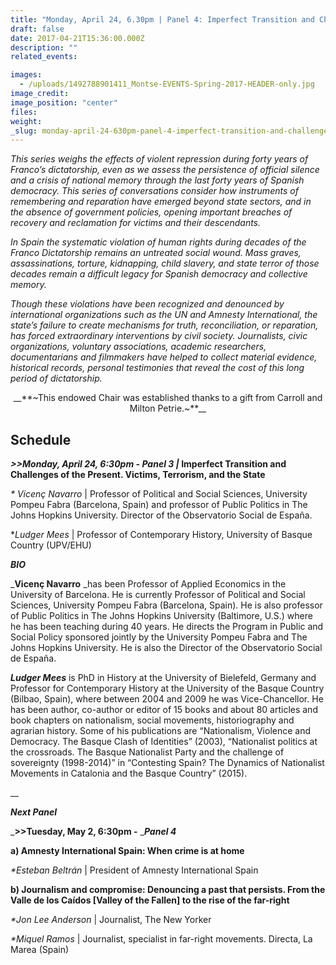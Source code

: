 ```yaml
---
title: "Monday, April 24, 6.30pm | Panel 4: Imperfect Transition and Challenges of the Present. Victims, Terrorism, and the State"
draft: false
date: 2017-04-21T15:36:00.000Z
description: ""
related_events:

images:
  - /uploads/1492788901411_Montse-EVENTS-Spring-2017-HEADER-only.jpg
image_credit:
image_position: "center"
files:
weight:
_slug: monday-april-24-630pm-panel-4-imperfect-transition-and-challenges-of-the-present-victims-terrorism-and-the-state
---
```


_This series weighs the effects of violent repression during forty years of Franco’s dictatorship, even as we assess the persistence of official silence and a crisis of national memory through the last forty years of Spanish democracy. This series of conversations consider how instruments of remembering and reparation have emerged beyond state sectors, and in the absence <a name="_GoBack"></a>of government policies, opening important breaches of recovery and reclamation for victims and their descendants._

_In Spain the systematic violation of human rights during decades of the Franco Dictatorship remains an untreated social wound. Mass graves, assassinations, torture, kidnapping, child slavery, and state terror of those decades remain a difficult legacy for Spanish democracy and collective memory._

_Though these violations have been recognized and denounced by international organizations such as the UN and Amnesty International, the state’s failure to create mechanisms for truth, reconciliation, or reparation, has forced extraordinary interventions by civil society. Journalists, civic organizations, voluntary associations, academic researchers, documentarians and filmmakers have helped to collect material evidence, historical records, personal testimonies that reveal the cost of this long period of dictatorship._

<center>__**~This endowed Chair was established thanks to a gift from Carroll and Milton Petrie.~**__</center>

## Schedule

**_>>Monday, April 24, 6:30pm -_ _Panel 3 |_ Imperfect Transition and Challenges of the Present. Victims, Terrorism, and the State**

_* Vicenç Navarro_ | Professor of Political and Social Sciences, University Pompeu Fabra (Barcelona, Spain) and professor of Public Politics in The Johns Hopkins University. Director of the Observatorio Social de España.

*_Ludger Mees_ | Professor of Contemporary History, University of Basque Country (UPV/EHU)

**_BIO_**

_**Vicenç Navarro** _has been Professor of Applied Economics in the University of Barcelona. He is currently Professor of Political and Social Sciences, University Pompeu Fabra (Barcelona, Spain). He is also professor of Public Politics in The Johns Hopkins University (Baltimore, U.S.) where he has been teaching during 40 years. He directs the Program in Public and Social Policy sponsored jointly by the University Pompeu Fabra and The Johns Hopkins University. He is also the Director of the Observatorio Social de España.

_**Ludger Mees**_ is PhD in History at the University of Bielefeld, Germany and Professor for Contemporary History at the University of the Basque Country (Bilbao, Spain), where between 2004 and 2009 he was Vice-Chancellor. He has been author, co-author or editor of 15 books and about 80 articles and book chapters on nationalism, social movements, historiography and agrarian history. Some of his publications are “Nationalism, Violence and Democracy. The Basque Clash of Identities” (2003), “Nationalist politics at the crossroads. The Basque Nationalist Party and the challenge of sovereignty (1998-2014)” in “Contesting Spain? The Dynamics of Nationalist Movements in Catalonia and the Basque Country” (2015).

__

**_Next Panel_**

_**>>Tuesday, May 2, 6:30pm -** __**Panel 4**_

**a) Amnesty International Spain: When crime is at home**

_*Esteban Beltrán_ | President of Amnesty International Spain

**b) Journalism and compromise: Denouncing a past that persists. From the Valle de los Caídos [Valley of the Fallen] to the rise of the far-right**

_*Jon Lee Anderson_ | Journalist, The New Yorker

_*Miquel Ramos_ | Journalist, specialist in far-right movements. Directa, La Marea (Spain)

